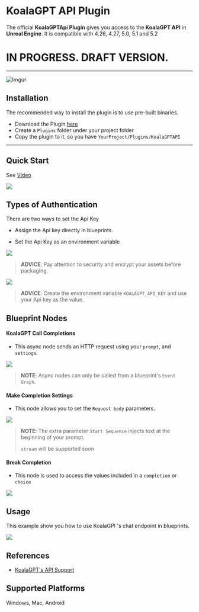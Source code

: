 # KoalaGPT API Plugin
The official **KoalaGPTApi Plugin** gives you access to the **KoalaGPT API** in **Unreal Engine**. It is compatible with 4.26, 4.27, 5.0, 5.1 and 5.2

# IN PROGRESS. DRAFT VERSION.
***

![Imgur](https://i.imgur.com/pBrl1GM.png)

## Installation

The recommended way to install the plugin is to use pre-built binaries.


- Download the Plugin [here](https://disk.yandex.ru)
- Create a `Plugins` folder under your project folder
- Copy the plugin to it, so you have `YourProject/Plugins/KoalaGPTAPI`

---

## Quick Start

See [Video](https://www.youtube.com/watch?v=)

[![](http://img.youtube.com/vi//0.jpg)](http://www.youtube.com/watch?v= "KoalaGPT API Quick Start Tutorial")


## Types of Authentication
There are two ways to set the Api Key
- Assign the Api key directly in blueprints.

- Set the Api Key as an environment variable


![](https://i.imgur.com/.png)
> **ADVICE**: Pay attention to security and encrypt your assets before packaging.


![](https://i.imgur.com/.png)
> **ADVICE**: Create the environment variable `KOALAGPT_API_KEY` and use your Api key as the value.


## Blueprint Nodes
#### KoalaGPT Call Completions

- This async node sends an HTTP request using your `prompt`, and `settings`.

![](https://i.imgur.com/.png)
> **NOTE**: Async nodes can only be called from a blueprint's `Event Graph`. 
#### Make Completion Settings

- This node allows you to set the `Request body` parameters.

![](https://i.imgur.com/.png)
> **NOTE**: The extra parameter `Start Sequence` injects text at the beginning of your prompt.
>
> `stream` will be supported soon
#### Break Completion

- This node is used to access the values included in a `completion` or `choice`

![](https://i.imgur.com/.png)

## Usage

This example show you how to use KoalaGPI 's chat endpoint in blueprints.

![](https://i.imgur.com/.png)



## References
- [KoalaGPT's API Support](https://beta.cyberkoala.ru/)

## Supported Platforms
Windows, Mac, Android
